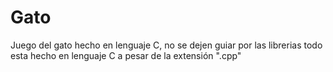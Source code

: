 # Gato
Juego del gato hecho en lenguaje C, no se dejen guiar por las librerias todo esta hecho en lenguaje C a pesar de la extensión ".cpp"
